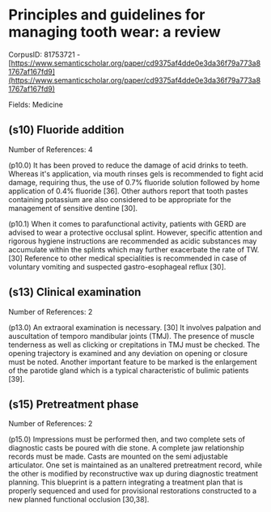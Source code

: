 # Principles and guidelines for managing tooth wear: a review

CorpusID: 81753721 - [https://www.semanticscholar.org/paper/cd9375af4dde0e3da36f79a773a81767af167fd9](https://www.semanticscholar.org/paper/cd9375af4dde0e3da36f79a773a81767af167fd9)

Fields: Medicine

## (s10) Fluoride addition
Number of References: 4

(p10.0) It has been proved to reduce the damage of acid drinks to teeth. Whereas it's application, via mouth rinses gels is recommended to fight acid damage, requiring thus, the use of 0.7% fluoride solution followed by home application of 0.4% fluoride [36]. Other authors report that tooth pastes containing potassium are also considered to be appropriate for the management of sensitive dentine [30].

(p10.1) When it comes to parafunctional activity, patients with GERD are advised to wear a protective occlusal splint. However, specific attention and rigorous hygiene instructions are recommended as acidic substances may accumulate within the splints which may further exacerbate the rate of TW. [30] Reference to other medical specialities is recommended in case of voluntary vomiting and suspected gastro-esophageal reflux [30].
## (s13) Clinical examination
Number of References: 2

(p13.0) An extraoral examination is necessary. [30] It involves palpation and auscultation of temporo mandibular joints (TMJ). The presence of muscle tenderness as well as clicking or crepitations in TMJ must be checked. The opening trajectory is examined and any deviation on opening or closure must be noted. Another important feature to be marked is the enlargement of the parotide gland which is a typical characteristic of bulimic patients [39].
## (s15) Pretreatment phase
Number of References: 2

(p15.0) Impressions must be performed then, and two complete sets of diagnostic casts be poured with die stone. A complete jaw relationship records must be made. Casts are mounted on the semi adjustable articulator. One set is maintained as an unaltered pretreatment record, while the other is modified by reconstructive wax up during diagnostic treatment planning. This blueprint is a pattern integrating a treatment plan that is properly sequenced and used for provisional restorations constructed to a new planned functional occlusion [30,38].
